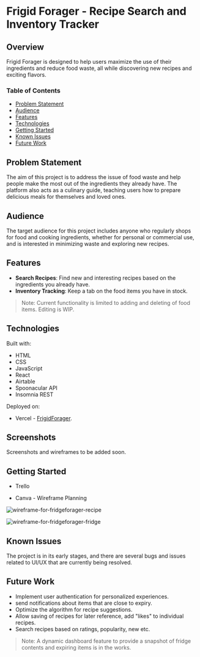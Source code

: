 # Frigid Forager - Recipe Search and Inventory Tracker

## Overview

Frigid Forager is designed to help users maximize the use of their ingredients and reduce food waste, all while discovering new recipes and exciting flavors.

### Table of Contents

- [Problem Statement](#problem-statement)
- [Audience](#audience)
- [Features](#features)
- [Technologies](#technologies)
- [Getting Started](#getting-started)
- [Known Issues](#known-issues)
- [Future Work](#future-work)

## Problem Statement

The aim of this project is to address the issue of food waste and help people make the most out of the ingredients they already have. The platform also acts as a culinary guide, teaching users how to prepare delicious meals for themselves and loved ones.

## Audience

The target audience for this project includes anyone who regularly shops for food and cooking ingredients, whether for personal or commercial use, and is interested in minimizing waste and exploring new recipes.

## Features

- **Search Recipes**: Find new and interesting recipes based on the ingredients you already have.
- **Inventory Tracking**: Keep a tab on the food items you have in stock. 
> Note: Current functionality is limited to adding and deleting of food items. Editing is WIP.

## Technologies

Built with:
* HTML
* CSS
* JavaScript
* React
* Airtable
* Spoonacular API
* Insomnia REST

Deployed on:
* Vercel - <a href="https://frigid-forager.vercel.app/">FrigidForager</a>.

## Screenshots

Screenshots and wireframes to be added soon.

## Getting Started

* Trello

* Canva - Wireframe Planning

![wireframe-for-fridgeforager-recipe](https://github.com/darylcty/FrigidForager/assets/124702698/14cae9b0-be42-4a5c-80ff-aa14be722521)

![wireframe-for-fridgeforager-fridge](https://github.com/darylcty/FrigidForager/assets/124702698/5d0b0d41-ea68-412e-8d28-df4fd5f5dd88)

## Known Issues

The project is in its early stages, and there are several bugs and issues related to UI/UX that are currently being resolved.

## Future Work

- Implement user authentication for personalized experiences.
- send notifications about items that are close to expiry.
- Optimize the algorithm for recipe suggestions.
- Allow saving of recipes for later reference, add "likes" to individual recipes.
- Search recipes based on ratings, popularity, new etc.

> Note: A dynamic dashboard feature to provide a snapshot of fridge contents and expiring items is in the works.

